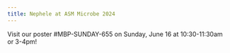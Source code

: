 ```yaml
---
title: Nephele at ASM Microbe 2024
---
```




Visit our poster #MBP-SUNDAY-655 on Sunday, June 16 at 10:30-11:30am or  3-4pm!

